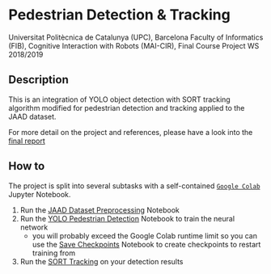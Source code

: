 # Pedestrian Detection & Tracking

Universitat Politècnica de Catalunya (UPC), Barcelona
Faculty of Informatics (FIB),
Cognitive Interaction with Robots (MAI-CIR),
Final Course Project
WS 2018/2019


## Description
This is an integration of YOLO object detection with SORT tracking algorithm modified for pedestrian detection and tracking applied to the JAAD dataset.

For more detail on the project and references, please have a look into the [final report](Final_Report.pdf)


## How to
The project is split into several subtasks with a self-contained [`Google Colab`](https://colab.research.google.com) Jupyter Notebook.
1) Run the [JAAD Dataset Preprocessing](JAAD%20Dataset%20Preprocessing/JAAD.ipynb) Notebook
2) Run the [YOLO Pedestrian Detection](YOLO%20Pedestrian%20Detection/YOLO_PedDetection.ipynb) Notebook to train the neural network
    - you will probably exceed the Google Colab runtime limit so you can use the [Save Checkpoints](YOLO%20Pedestrian%20Detection/SaveCheckpoints.ipynb) Notebook to create checkpoints to restart training from
3) Run the [SORT Tracking](SORT%20Object%20tracker/SORT.ipynb) on your detection results

